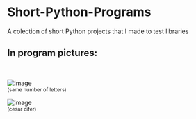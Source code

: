 # Short-Python-Programs
A colection of short Python projects that I made to test libraries

<h2>In program pictures:</h2> <br>

![image](https://user-images.githubusercontent.com/91379492/199491015-59fe9d82-9153-4535-8e72-ae4969df808a.png)<br>
<sub>(same number of letters)</sub>

![image](https://user-images.githubusercontent.com/91379492/199491462-2104c270-cebf-4f1a-96e8-56498187189b.png)<br>
<sub>(cesar cifer)</sub>
<sub> </sub>
